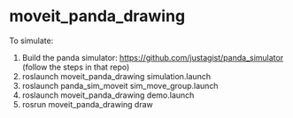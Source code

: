 # moveit_panda_drawing

To simulate:
1. Build the panda simulator: https://github.com/justagist/panda_simulator
   (follow the steps in that repo)
3. roslaunch moveit_panda_drawing simulation.launch
4. roslaunch panda_sim_moveit sim_move_group.launch
5. roslaunch moveit_panda_drawing demo.launch
6. rosrun moveit_panda_drawing draw
